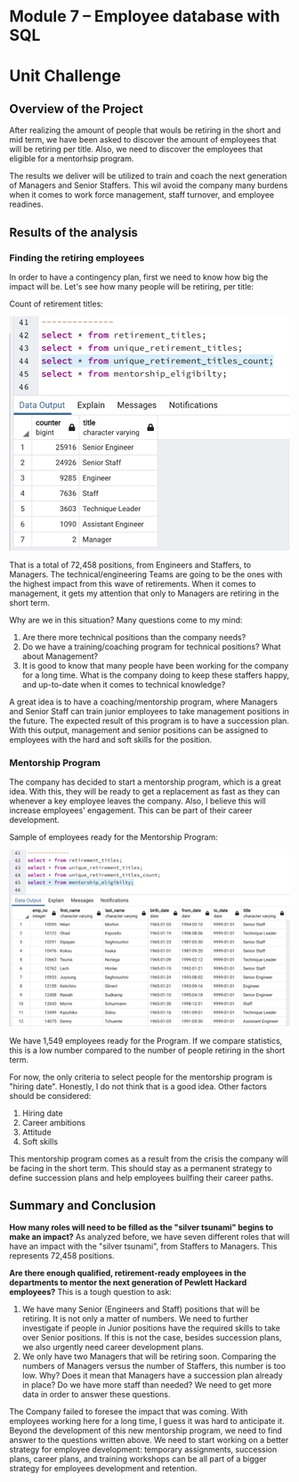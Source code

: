 # Module 7 – Employee database with SQL
# Unit Challenge
## Overview of the Project 
After realizing the amount of people that wouls be retiring in the short and mid term, we have been asked to discover the amount of employees that will be retiring per title. Also, we need to discover the employees that eligible for a mentorhsip program.

The results we deliver will be utilized to train and coach the next generation of Managers and Senior Staffers. This wil avoid the company many burdens when it comes to work force management, staff turnover, and employee readines.

## Results of the analysis

### Finding the retiring employees
In order to have a contingency plan, first we need to know how big the impact will be. Let's see how many people will be retiring, per title:

Count of retirement titles:

![unique_retirement_titles_count](/resources/unique_retirement_titles_count.png)

That is a total of 72,458 positions, from Engineers and Staffers, to Managers. The technical/engineering Teams are going to be the ones with the highest impact from this wave of retirements. When it comes to management, it gets my attention that only to Managers are retiring in the short term. 

Why are we in this situation? Many questions come to my mind:
1. Are there more technical positions than the company needs?
2. Do we have a training/coaching program for technical positions? What about Management?
3. It is good to know that many people have been working for the company for a long time. What is the company doing to keep these staffers happy, and up-to-date when it comes to technical knowledge?

A great idea is to have a coaching/mentorship program, where Managers and Senior Staff can train junior employees to take management positions in the future. The expected result of this program is to have a succession plan. With this output, management and senior positions can be assigned to employees with the hard and soft skills for the position.

### Mentorship Program
The company has decided to start a mentorship program, which is a great idea. With this, they will be ready to get a replacement as fast as they can whenever a key employee leaves the company. Also, I believe this will increase employees' engagement. This can be part of their career development. 

Sample of employees ready for the Mentorship Program:

![mentorship_eligibility](/resources/mentorship_eligibilty.png)

We have 1,549 employees ready for the Program. If we compare statistics, this is a low number compared to the number of people retiring in the short term. 

For now, the only criteria to select people for the mentorship program is "hiring date". Honestly, I do not think that is a good idea. Other factors should be considered:
1. Hiring date
2. Career ambitions
3. Attitude
4. Soft skills

This mentorship program comes as a result from the crisis the company will be facing in the short term. This should stay as a permanent strategy to define succession plans and help employees builfing their career paths. 

## Summary and Conclusion

**How many roles will need to be filled as the "silver tsunami" begins to make an impact?** 
As analyzed before, we have seven different roles that will have an impact with the "silver tsunami", from Staffers to Managers. This represents 72,458 positions. 

**Are there enough qualified, retirement-ready employees in the departments to mentor the next generation of Pewlett Hackard employees?**
This is a tough question to ask:
1. We have many Senior (Engineers and Staff) positions that will be retiring. It is not only a matter of numbers. We need to further investigate if people in Junior positions have the required skills to take over Senior positions. If this is not the case, besides succession plans, we also urgently need career development plans.
2. We only have two Managers that will be retiring soon. Comparing the numbers of Managers versus the number of Staffers, this number is too low. Why? Does it mean that Managers have a succession plan already in place? Do we have more staff than needed? We need to get more data in order to answer these questions. 

The Company failed to foresee the impact that was coming. With employees working here for a long time, I guess it was hard to anticipate it. Beyond the development of this new mentorship program, we need to find answer to the questions written above. We need to start working on a better strategy for employee development: temporary assignments, succession plans, career plans, and training workshops can be all part of a bigger strategy for employees development and retention.





 